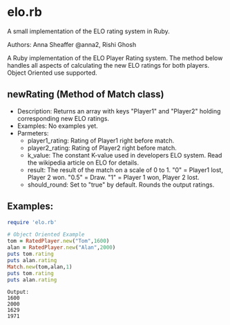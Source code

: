 elo.rb
======

A small implementation of the ELO rating system in Ruby.

Authors: Anna Sheaffer @anna2, Rishi Ghosh 

A Ruby implementation of the ELO Player Rating system. The method below handles all aspects of calculating the new ELO ratings for both players. Object Oriented use supported.


newRating (Method of Match class)
-------------
+   Description: Returns an array with keys "Player1" and "Player2" holding corresponding new ELO ratings.
+   Examples: No examples yet.
+   Parmeters: 
    +   player1_rating: Rating of Player1 right before match.
    +   player2_rating: Rating of Player2 right before match.
    +   k_value: The constant K-value used in developers ELO system. Read the wikipedia article on ELO for details.
    +   result: The result of the match on a scale of 0 to 1. "0" = Player1 lost, Player 2 won. "0.5" = Draw. "1" = Player 1 won, Player 2 lost.
    +	should_round: Set to "true" by default. Rounds the output ratings.


Examples:
-------------
```ruby
require 'elo.rb'

# Object Oriented Example
tom = RatedPlayer.new("Tom",1600)
alan = RatedPlayer.new("Alan",2000)
puts tom.rating
puts alan.rating
Match.new(tom,alan,1)
puts tom.rating
puts alan.rating
```

```
Output:
1600
2000
1629
1971
```


